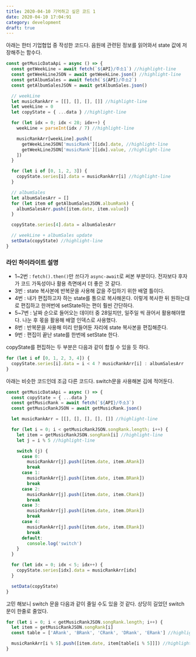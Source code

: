 ```yaml
---
title: 2020-04-10 기억하고 싶은 코드 1
date: 2020-04-10 17:04:91
category: development
draft: true
---
```


아래는 한터 기업협업 중 작성한 코드다. 음원에 관련된 정보를 읽어와서 state 값에 저장해주는 함수다.

```js
const getMusicDataApi = async () => {
  const getWeekLine = await fetch(`${API}/주소1`) //highlight-line
  const getWeekLineJSON = await getWeekLine.json() //highlight-line
  const getAlbumSales = await fetch(`${API}/주소2`)
  const getAlbumSalesJSON = await getAlbumSales.json()

  // weekLine
  let musicRankArr = [[], [], [], []] //highlight-line
  let weekLine = 0
  let copyState = { ...data } //highlight-line

  for (let idx = 0; idx < 28; idx++) {
    weekLine = parseInt(idx / 7) //highlight-line

    musicRankArr[weekLine].push([
      getWeekLineJSON['musicRank'][idx].date, //highlight-line
      getWeekLineJSON['musicRank'][idx].value, //highlight-line
    ])
  }

  for (let i of [0, 1, 2, 3]) {
    copyState.series[i].data = musicRankArr[i] //highlight-line
  }

  // albumSales
  let albumSalesArr = []
  for (let item of getAlbumSalesJSON.albumRank) {
    albumSalesArr.push([item.date, item.value])
  }

  copyState.series[4].data = albumSalesArr

  // weekLine + albumSales update
  setData(copyState) //highlight-line
}
```

### 라인 하이라이트 설명

- 1~2번 : `fetch().then()`만 쓰다가 `async-await`로 써본 부분이다. 전자보다 후자가 코드 가독성이나 활용 측면에서 더 좋은 것 같다.
- 3번 : state 복사본에 반복문을 사용해 값을 주입하기 위한 배열 틀이다.
- 4번 : 내가 편집하고자 하는 state를 통으로 복사해온다. 이렇게 복사한 뒤 원하는대로 편집하고 한꺼번에 setState하는 편이 훨씬 간단하다.
- 5~7번 : 날짜 순으로 들어오는 데이터 중 28일치만, 일주일 씩 끊어서 활용해야했다. 나눈 후 몫을 활용해 배열 인덱스로 사용했다.
- 8번 : 반복문을 사용해 미리 만들어둔 자리에 state 복사본을 편집해준다.
- 9번 : 편집이 끝난 state를 한번에 setState 한다.

copyState를 편집하는 두 부분은 다음과 같이 합칠 수 있을 듯 하다.

```js
for (let i of [0, 1, 2, 3, 4]) {
  copyState.series[i].data = i < 4 ? musicRankArr[i] : albumSalesArr
}
```

아래는 비슷한 코드인데 조금 다른 코드다. switch문을 사용해본 김에 적어둔다.

```js
const getMusicDataApi = async () => {
  const copyState = { ...data }
  const getMusicRank = await fetch(`${API}/주소3`)
  const getMusicRankJSON = await getMusicRank.json()

  let musicRankArr = [[], [], [], [], []] //highlight-line

  for (let i = 0; i < getMusicRankJSON.songRank.length; i++) {
    let item = getMusicRankJSON.songRank[i] //highlight-line
    let j = i % 5 //highlight-line

    switch (j) {
      case 0:
        musicRankArr[j].push([item.date, item.ARank])
        break
      case 1:
        musicRankArr[j].push([item.date, item.BRank])
        break
      case 2:
        musicRankArr[j].push([item.date, item.CRank])
        break
      case 3:
        musicRankArr[j].push([item.date, item.DRank])
        break
      case 4:
        musicRankArr[j].push([item.date, item.ERank])
        break
      default:
        console.log('switch')
    }
  }

  for (let idx = 0; idx < 5; idx++) {
    copyState.series[idx].data = musicRankArr[idx]
  }

  setData(copyState)
}
```

고민 해보니 switch 문을 다음과 같이 줄일 수도 있을 것 같다. 상당히 길었던 switch 문이 한줄로 줄었다.

```js
for (let i = 0; i < getMusicRankJSON.songRank.length; i++) {
  let item = getMusicRankJSON.songRank[i]
  const table = ['ARank', 'BRank', 'CRank', 'DRank', 'ERank'] //highlight-line

  musicRankArr[i % 5].push([item.date, item[table[i % 5]]]) //highlight-line
}
```
